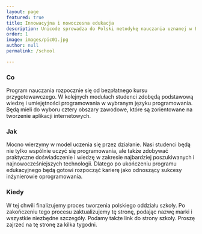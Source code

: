```yaml
---
layout: page
featured: true
title: Innowacyjna i nowoczesna edukacja
description: Unicode sprowadza do Polski metodykę nauczania uznanej w Europie Środkowo-Wschodniej szkoły kształtujcej specjalistów zajmujących się oprogramowaniem. Naszym celem jest kreowanie prawdziwych profesjonalistów w świecie programowania. <br/><strong>Podobnie jak dla całej branży IT, najważniejsze są dla nas umiejętności praktyczne</strong>.
order: 1
image: images/pic01.jpg
author: null
permalink: /school

---
```


### Co

Program nauczania rozpocznie się od bezpłatnego kursu przygotowawczego. W kolejnych modułach studenci zdobędą podstawową wiedzę i umiejętności programowania w wybranym języku programowania. Będą mieli do wyboru cztery obszary zawodowe, które są zorientowane na tworzenie aplikacji internetowych.


### Jak

Mocno wierzymy w model uczenia się przez działanie. Nasi studenci będą nie tylko wspólnie uczyć się programowania, ale także zdobywać praktyczne doświadczenie i wiedzę w zakresie najbardziej poszukiwanych i najnowocześniejszych technologii. Dlatego po ukończeniu programu edukacyjnego będą gotowi rozpocząć karierę jako odnoszący sukcesy inżynierowie oprogramowania.


### Kiedy

W tej chwili finalizujemy proces tworzenia polskiego oddziału szkoły. Po zakończeniu tego procesu zaktualizujemy tę stronę, podając nazwę marki i wszystkie niezbędne szczegóły. Podamy także link do strony szkoły. Proszę zajrzeć na tę stronę za kilka tygodni.


